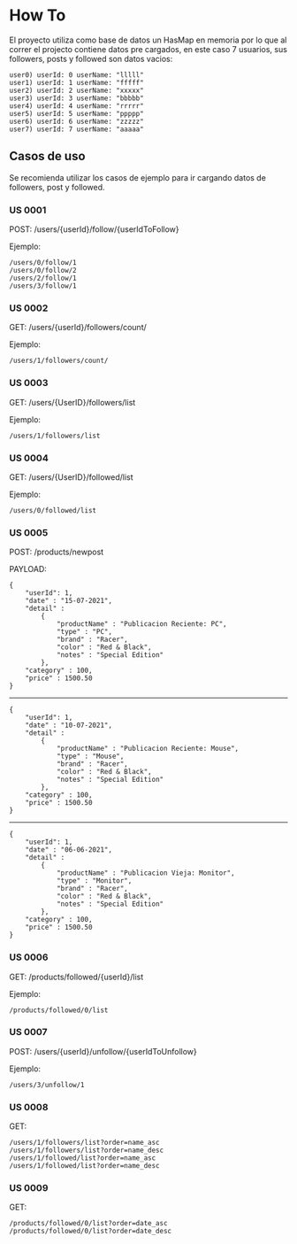 # How To

El proyecto utiliza como base de datos un HasMap en memoria por lo que al correr el projecto contiene datos pre cargados, en este caso 7 usuarios, sus followers, posts y followed son datos vacios:

    user0) userId: 0 userName: "lllll"
    user1) userId: 1 userName: "fffff"
    user2) userId: 2 userName: "xxxxx"
    user3) userId: 3 userName: "bbbbb"
    user4) userId: 4 userName: "rrrrr"
    user5) userId: 5 userName: "ppppp"
    user6) userId: 6 userName: "zzzzz"
    user7) userId: 7 userName: "aaaaa"


## Casos de uso 
Se recomienda utilizar los casos de ejemplo para ir cargando datos de followers, post y followed.

### US 0001

POST: /users/{userId}/follow/{userIdToFollow}

Ejemplo:
    
    /users/0/follow/1
    /users/0/follow/2
    /users/2/follow/1
    /users/3/follow/1

### US 0002
GET: /users/{userId}/followers/count/

Ejemplo:

    /users/1/followers/count/

### US 0003
GET: /users/{UserID}/followers/list

Ejemplo:

    /users/1/followers/list

### US 0004
GET: /users/{UserID}/followed/list

Ejemplo:

    /users/0/followed/list

### US 0005
POST: /products/newpost

PAYLOAD:
    
    {
        "userId": 1,
        "date" : "15-07-2021", 
        "detail" :
            { 
                "productName" : "Publicacion Reciente: PC",
                "type" : "PC", 
                "brand" : "Racer",
                "color" : "Red & Black",
                "notes" : "Special Edition"
            },
        "category" : 100, 
        "price" : 1500.50
    }

---

    {
        "userId": 1,
        "date" : "10-07-2021", 
        "detail" :
            { 
                "productName" : "Publicacion Reciente: Mouse",
                "type" : "Mouse", 
                "brand" : "Racer",
                "color" : "Red & Black",
                "notes" : "Special Edition"
            },
        "category" : 100, 
        "price" : 1500.50
    }

---

    {
        "userId": 1,
        "date" : "06-06-2021", 
        "detail" :
            { 
                "productName" : "Publicacion Vieja: Monitor",
                "type" : "Monitor", 
                "brand" : "Racer",
                "color" : "Red & Black",
                "notes" : "Special Edition"
            },
        "category" : 100, 
        "price" : 1500.50
    }

### US 0006
GET: /products/followed/{userId}/list

Ejemplo:
    
    /products/followed/0/list

### US 0007
POST: /users/{userId}/unfollow/{userIdToUnfollow}

Ejemplo:

    /users/3/unfollow/1

### US 0008
GET: 

    /users/1/followers/list?order=name_asc 
    /users/1/followers/list?order=name_desc 
    /users/1/followed/list?order=name_asc 
    /users/1/followed/list?order=name_desc

### US 0009
GET:

    /products/followed/0/list?order=date_asc 
    /products/followed/0/list?order=date_desc
